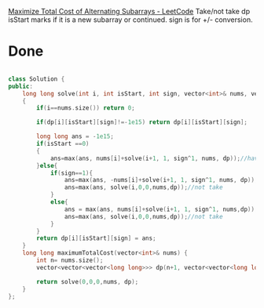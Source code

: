 [Maximize Total Cost of Alternating Subarrays - LeetCode](https://leetcode.com/contest/weekly-contest-403/problems/maximize-total-cost-of-alternating-subarrays/)
Take/not take dp
isStart marks if it is a new subarray or continued.
sign is for +/- conversion.
# Done
```C++

class Solution {
public:
    long long solve(int i, int isStart, int sign, vector<int>& nums, vector<vector<vector<long long>>>& dp)
    {
        if(i==nums.size()) return 0;

        if(dp[i][isStart][sign]!=-1e15) return dp[i][isStart][sign];

        long long ans = -1e15;
        if(isStart ==0)
        {
            ans=max(ans, nums[i]+solve(i+1, 1, sign^1, nums, dp));//have to take as new subarray.
        }else{
            if(sign==1){
                ans=max(ans, -nums[i]+solve(i+1, 1, sign^1, nums, dp));//take
                ans=max(ans, solve(i,0,0,nums,dp));//not take
            }
            else{
                ans = max(ans, nums[i]+solve(i+1, 1, sign^1, nums,dp));//take
                ans=max(ans, solve(i,0,0,nums,dp));//not take
            }
        }
        return dp[i][isStart][sign] = ans;
    }
    long long maximumTotalCost(vector<int>& nums) {
        int n= nums.size();
        vector<vector<vector<long long>>> dp(n+1, vector<vector<long long>>(2, vector<long long>(2, -1e15)));

        return solve(0,0,0,nums, dp);
    }
};
```

